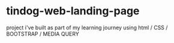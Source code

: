# tindog-web-landing-page
 project i've built as part of my learning journey using html / CSS / BOOTSTRAP / MEDIA QUERY
